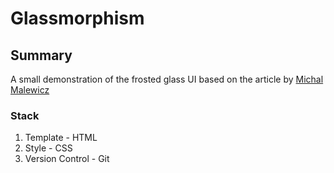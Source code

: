 # Glassmorphism

## Summary

A small demonstration of the frosted glass UI based on the article by [Michal Malewicz](https://uxdesign.cc/glassmorphism-in-user-interfaces-1f39bb1308c9)

### Stack

1. Template - HTML
2. Style - CSS
3. Version Control - Git
